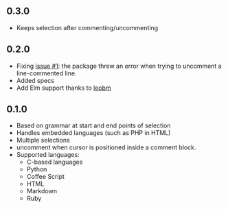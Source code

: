 ## 0.3.0
- Keeps selection after commenting/uncommenting

## 0.2.0
- Fixing [issue #1](https://github.com/whoisthecoon/atom-block-comment-plus/issues/1):
  the package threw an error when trying to uncomment a line-commented line.
- Added specs
- Add Elm support thanks to [leobm](https://github.com/leobm)

## 0.1.0

- Based on grammar at start and end points of selection
- Handles embedded languages (such as PHP in HTML)
- Multiple selections
- uncomment when cursor is positioned inside a comment block.
- Supported languages:
  - C-based languages
  - Python
  - Coffee Script
  - HTML
  - Markdown
  - Ruby
